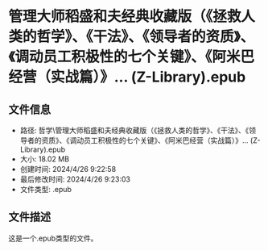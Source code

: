 ﻿# 管理大师稻盛和夫经典收藏版（《拯救人类的哲学》、《干法》、《领导者的资质》、《调动员工积极性的七个关键》、《阿米巴经营（实战篇）》... (Z-Library).epub

## 文件信息
- 路径: 哲学\管理大师稻盛和夫经典收藏版（《拯救人类的哲学》、《干法》、《领导者的资质》、《调动员工积极性的七个关键》、《阿米巴经营（实战篇）》... (Z-Library).epub
- 大小: 18.02 MB
- 创建时间: 2024/4/26 9:22:58
- 最后修改时间: 2024/4/26 9:23:03
- 文件类型: .epub

## 文件描述
这是一个.epub类型的文件。

